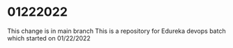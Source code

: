 # 01222022
This change is in main branch
This is a repository for Edureka devops batch which started on 01/22/2022 

